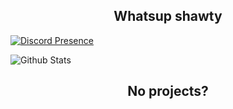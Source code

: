 <h2 align="center">Whatsup shawty </h2>

[![Discord Presence](https://lanyard.cnrad.dev/api/574284765901881356??theme=light&bg=141328&animated=true&borderRadius=30px&hideTimestamp=true)](https://discord.com/users/719954133712633910)

![Github Stats](https://github-readme-stats.vercel.app/api?username=BetyarBaszo&count_private=true&show_icons=true&include_all_commits=true)

<h2 align="center">No projects?</h2> 
 <br> 
 <div width="100%" align="center"> 
   <a hfref="https://www.google.com/imgres?imgurl=https%3A%2F%2Fi1.sndcdn.com%2Fartworks-7n7INsM9YyE3b2KH-kyEyFw-t500x500.jpg&tbnid=d9zcpDZa8YltqM&vet=12ahUKEwjIzP6qv6eAAxVo0gIHHVgzAQoQMygBegUIARCbAQ..i&imgrefurl=https%3A%2F%2Fsoundcloud.com%2Fagustinfortnite2008%2Fagusfortnite2008-no-bitches&docid=cuFPcmQM7im2tM&w=500&h=500&q=no%20bitches%20meme&client=opera-gx&ved=2ahUKEwjIzP6qv6eAAxVo0gIHHVgzAQoQMygBegUIARCbAQ"></a>
